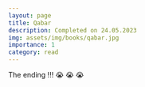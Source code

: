 ```yaml
---
layout: page
title: Qabar
description: Completed on 24.05.2023
img: assets/img/books/qabar.jpg
importance: 1
category: read
---
```


The ending !!! :sob: :sob: :sob:
